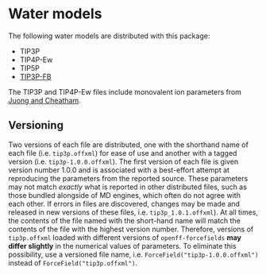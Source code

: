 # Water models

The following water models are distributed with this package:

* TIP3P
* TIP4P-Ew
* TIP5P
* [TIP3P-FB](https://doi.org/10.1021/jz500737m)

The TIP3P and TIP4P-Ew files include monovalent ion parameters from [Juong and Cheatham](https://dx.doi.org/10.1021/jp8001614).

## Versioning

Two versions of each file are distributed, one with the shorthand name of each file (i.e. `tip3p.offxml`) for ease of use and another with a tagged version (i.e. `tip3p-1.0.0.offxml`).
The first version of each file is given version number 1.0.0 and is associated with a best-effort attempt at reproducing the parameters from the reported source.
These parameters may not match _exactly_ what is reported in other distributed files, such as those bundled alongside of MD engines, which often do not agree with each other.
If errors in files are discovered, changes may be made and released in new versions of these files, i.e. `tip3p_1.0.1.offxml`).
At all times, the contents of the file named with the short-hand name will match the contents of the file with the highest version number.
Therefore, versions of `tip3p.offxml` loaded with different versions of `openff-forcefields` **may differ slightly** in the numerical values of parameters.
To eliminate this possibility, use a versioned file name, i.e. `ForceField("tip3p-1.0.0.offxml")` instead of `ForceField("tip3p.offxml")`.
